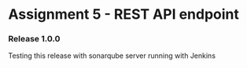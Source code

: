 # Assignment 5 - REST API endpoint
### Release 1.0.0
Testing this release with sonarqube server running with Jenkins
